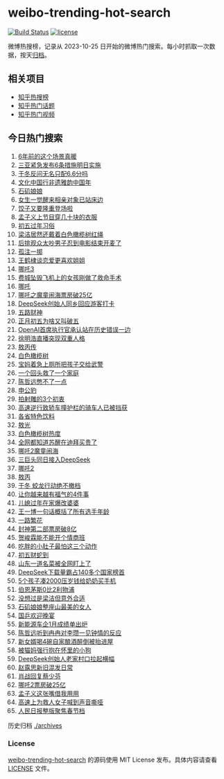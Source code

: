 # weibo-trending-hot-search

[![Build Status](https://github.com/justjavac/weibo-trending-hot-search/workflows/ci/badge.svg?branch=master)](https://github.com/justjavac/weibo-trending-hot-search/actions)
[![license](https://img.shields.io/github/license/justjavac/weibo-trending-hot-search)](https://github.com/justjavac/weibo-trending-hot-search/blob/master/LICENSE)

微博热搜榜，记录从 2023-10-25 日开始的微博热门搜索。每小时抓取一次数据，按天[归档](./archives)。

## 相关项目

- [知乎热搜榜](https://github.com/justjavac/zhihu-trending-top-search)
- [知乎热门话题](https://github.com/justjavac/zhihu-trending-hot-questions)
- [知乎热门视频](https://github.com/justjavac/zhihu-trending-hot-video)

## 今日热门搜索

<!-- BEGIN -->
<!-- 最后更新时间 Sun Feb 02 2025 03:15:46 GMT+0800 (China Standard Time) -->

1. [6年前的这个场景真暖](https://s.weibo.com//weibo?q=%236%E5%B9%B4%E5%89%8D%E7%9A%84%E8%BF%99%E4%B8%AA%E5%9C%BA%E6%99%AF%E7%9C%9F%E6%9A%96%23&Refer=new_time)
1. [三亚紧急发布6条措施明日实施](https://s.weibo.com//weibo?q=%23%E4%B8%89%E4%BA%9A%E7%B4%A7%E6%80%A5%E5%8F%91%E5%B8%836%E6%9D%A1%E6%8E%AA%E6%96%BD%E6%98%8E%E6%97%A5%E5%AE%9E%E6%96%BD%23&t=31&band_rank=2&Refer=top)
1. [于冬反问无名只配6.6分吗](https://s.weibo.com//weibo?q=%23%E4%BA%8E%E5%86%AC%E5%8F%8D%E9%97%AE%E6%97%A0%E5%90%8D%E5%8F%AA%E9%85%8D6.6%E5%88%86%E5%90%97%23&t=31&band_rank=24&Refer=top)
1. [文化中国行非遗雅韵中国年](https://s.weibo.com//weibo?q=%23%E6%96%87%E5%8C%96%E4%B8%AD%E5%9B%BD%E8%A1%8C%E9%9D%9E%E9%81%97%E9%9B%85%E9%9F%B5%E4%B8%AD%E5%9B%BD%E5%B9%B4%23&t=31&band_rank=3&Refer=top)
1. [石矶娘娘](https://s.weibo.com//weibo?q=%E7%9F%B3%E7%9F%B6%E5%A8%98%E5%A8%98&t=31&band_rank=11&Refer=top)
1. [女生一觉醒来相亲对象已站床边](https://s.weibo.com//weibo?q=%23%E5%A5%B3%E7%94%9F%E4%B8%80%E8%A7%89%E9%86%92%E6%9D%A5%E7%9B%B8%E4%BA%B2%E5%AF%B9%E8%B1%A1%E5%B7%B2%E7%AB%99%E5%BA%8A%E8%BE%B9%23&t=31&band_rank=1&Refer=top)
1. [饺子又要隆重登场啦](https://s.weibo.com//weibo?q=%23%E9%A5%BA%E5%AD%90%E5%8F%88%E8%A6%81%E9%9A%86%E9%87%8D%E7%99%BB%E5%9C%BA%E5%95%A6%23&t=31&band_rank=9&Refer=top)
1. [孟子义上节目穿几十块的衣服](https://s.weibo.com//weibo?q=%23%E5%AD%9F%E5%AD%90%E4%B9%89%E4%B8%8A%E8%8A%82%E7%9B%AE%E7%A9%BF%E5%87%A0%E5%8D%81%E5%9D%97%E7%9A%84%E8%A1%A3%E6%9C%8D%23&t=31&band_rank=14&Refer=top)
1. [初五过年习俗](https://s.weibo.com//weibo?q=%23%E5%88%9D%E4%BA%94%E8%BF%87%E5%B9%B4%E4%B9%A0%E4%BF%97%23&t=31&band_rank=18&Refer=top)
1. [梁洁居然还戴着白色橄榄树红绳](https://s.weibo.com//weibo?q=%E6%A2%81%E6%B4%81%E5%B1%85%E7%84%B6%E8%BF%98%E6%88%B4%E7%9D%80%E7%99%BD%E8%89%B2%E6%A9%84%E6%A6%84%E6%A0%91%E7%BA%A2%E7%BB%B3&t=31&band_rank=4&Refer=top)
1. [后排观众太吵男子忍到电影结束开麦了](https://s.weibo.com//weibo?q=%23%E5%90%8E%E6%8E%92%E8%A7%82%E4%BC%97%E5%A4%AA%E5%90%B5%E7%94%B7%E5%AD%90%E5%BF%8D%E5%88%B0%E7%94%B5%E5%BD%B1%E7%BB%93%E6%9D%9F%E5%BC%80%E9%BA%A6%E4%BA%86%23&t=31&band_rank=10&Refer=top)
1. [孤注一掷](https://s.weibo.com//weibo?q=%23%E5%AD%A4%E6%B3%A8%E4%B8%80%E6%8E%B7%23&t=31&band_rank=13&Refer=top)
1. [王鹤棣谈恋爱更喜欢姐姐](https://s.weibo.com//weibo?q=%23%E7%8E%8B%E9%B9%A4%E6%A3%A3%E8%B0%88%E6%81%8B%E7%88%B1%E6%9B%B4%E5%96%9C%E6%AC%A2%E5%A7%90%E5%A7%90%23&t=31&band_rank=7&Refer=top)
1. [哪吒3](https://s.weibo.com//weibo?q=%E5%93%AA%E5%90%923&t=31&band_rank=5&Refer=top)
1. [费城坠毁飞机上的女孩刚做了救命手术](https://s.weibo.com//weibo?q=%23%E8%B4%B9%E5%9F%8E%E5%9D%A0%E6%AF%81%E9%A3%9E%E6%9C%BA%E4%B8%8A%E7%9A%84%E5%A5%B3%E5%AD%A9%E5%88%9A%E5%81%9A%E4%BA%86%E6%95%91%E5%91%BD%E6%89%8B%E6%9C%AF%23&t=31&band_rank=15&Refer=top)
1. [哪吒](https://s.weibo.com//weibo?q=%E5%93%AA%E5%90%92&t=31&band_rank=21&Refer=top)
1. [哪吒之魔童闹海票房破25亿](https://s.weibo.com//weibo?q=%23%E5%93%AA%E5%90%92%E4%B9%8B%E9%AD%94%E7%AB%A5%E9%97%B9%E6%B5%B7%E7%A5%A8%E6%88%BF%E7%A0%B425%E4%BA%BF%23&t=31&band_rank=12&Refer=top)
1. [DeepSeek创始人同乡回应游客打卡](https://s.weibo.com//weibo?q=%23DeepSeek%E5%88%9B%E5%A7%8B%E4%BA%BA%E5%90%8C%E4%B9%A1%E5%9B%9E%E5%BA%94%E6%B8%B8%E5%AE%A2%E6%89%93%E5%8D%A1%23&t=31&band_rank=25&Refer=top)
1. [五路财神](https://s.weibo.com//weibo?q=%E4%BA%94%E8%B7%AF%E8%B4%A2%E7%A5%9E&t=31&band_rank=2&Refer=top)
1. [正月初五为啥又叫破五](https://s.weibo.com//weibo?q=%23%E6%AD%A3%E6%9C%88%E5%88%9D%E4%BA%94%E4%B8%BA%E5%95%A5%E5%8F%88%E5%8F%AB%E7%A0%B4%E4%BA%94%23&t=31&band_rank=16&Refer=top)
1. [OpenAI首席执行官承认站在历史错误一边](https://s.weibo.com//weibo?q=%23OpenAI%E9%A6%96%E5%B8%AD%E6%89%A7%E8%A1%8C%E5%AE%98%E6%89%BF%E8%AE%A4%E7%AB%99%E5%9C%A8%E5%8E%86%E5%8F%B2%E9%94%99%E8%AF%AF%E4%B8%80%E8%BE%B9%23&t=31&band_rank=26&Refer=top)
1. [徐明浩直播突现双重人格](https://s.weibo.com//weibo?q=%E5%BE%90%E6%98%8E%E6%B5%A9%E7%9B%B4%E6%92%AD%E7%AA%81%E7%8E%B0%E5%8F%8C%E9%87%8D%E4%BA%BA%E6%A0%BC&t=31&band_rank=22&Refer=top)
1. [敖丙传](https://s.weibo.com//weibo?q=%E6%95%96%E4%B8%99%E4%BC%A0&t=31&band_rank=23&Refer=top)
1. [白色橄榄树](https://s.weibo.com//weibo?q=%E7%99%BD%E8%89%B2%E6%A9%84%E6%A6%84%E6%A0%91&t=31&band_rank=27&Refer=top)
1. [宝妈着急上厕所把孩子交给武警](https://s.weibo.com//weibo?q=%23%E5%AE%9D%E5%A6%88%E7%9D%80%E6%80%A5%E4%B8%8A%E5%8E%95%E6%89%80%E6%8A%8A%E5%AD%A9%E5%AD%90%E4%BA%A4%E7%BB%99%E6%AD%A6%E8%AD%A6%23&t=31&band_rank=30&Refer=top)
1. [一个回头救了一个家庭](https://s.weibo.com//weibo?q=%23%E4%B8%80%E4%B8%AA%E5%9B%9E%E5%A4%B4%E6%95%91%E4%BA%86%E4%B8%80%E4%B8%AA%E5%AE%B6%E5%BA%AD%23&t=31&band_rank=17&Refer=top)
1. [陈哲远憋不了一点](https://s.weibo.com//weibo?q=%23%E9%99%88%E5%93%B2%E8%BF%9C%E6%86%8B%E4%B8%8D%E4%BA%86%E4%B8%80%E7%82%B9%23&t=31&band_rank=28&Refer=top)
1. [申公豹](https://s.weibo.com//weibo?q=%E7%94%B3%E5%85%AC%E8%B1%B9&t=31&band_rank=37&Refer=top)
1. [拍射雕的3个初衷](https://s.weibo.com//weibo?q=%23%E6%8B%8D%E5%B0%84%E9%9B%95%E7%9A%843%E4%B8%AA%E5%88%9D%E8%A1%B7%23&t=31&band_rank=31&Refer=top)
1. [高速逆行致轿车撞护栏的骑车人已被挡获](https://s.weibo.com//weibo?q=%23%E9%AB%98%E9%80%9F%E9%80%86%E8%A1%8C%E8%87%B4%E8%BD%BF%E8%BD%A6%E6%92%9E%E6%8A%A4%E6%A0%8F%E7%9A%84%E9%AA%91%E8%BD%A6%E4%BA%BA%E5%B7%B2%E8%A2%AB%E6%8C%A1%E8%8E%B7%23&t=31&band_rank=29&Refer=top)
1. [各省特色饮料](https://s.weibo.com//weibo?q=%23%E5%90%84%E7%9C%81%E7%89%B9%E8%89%B2%E9%A5%AE%E6%96%99%23&t=31&band_rank=34&Refer=top)
1. [敖光](https://s.weibo.com//weibo?q=%E6%95%96%E5%85%89&t=31&band_rank=28&Refer=top)
1. [白色橄榄树热度](https://s.weibo.com//weibo?q=%23%E7%99%BD%E8%89%B2%E6%A9%84%E6%A6%84%E6%A0%91%E7%83%AD%E5%BA%A6%23&t=31&band_rank=37&Refer=top)
1. [全网都知道苏醒在迪拜买贵了](https://s.weibo.com//weibo?q=%E5%85%A8%E7%BD%91%E9%83%BD%E7%9F%A5%E9%81%93%E8%8B%8F%E9%86%92%E5%9C%A8%E8%BF%AA%E6%8B%9C%E4%B9%B0%E8%B4%B5%E4%BA%86&t=31&band_rank=30&Refer=top)
1. [哪吒2魔童闹海](https://s.weibo.com//weibo?q=%23%E5%93%AA%E5%90%922%E9%AD%94%E7%AB%A5%E9%97%B9%E6%B5%B7%23&t=31&band_rank=43&Refer=top)
1. [三巨头同日接入DeepSeek](https://s.weibo.com//weibo?q=%23%E4%B8%89%E5%B7%A8%E5%A4%B4%E5%90%8C%E6%97%A5%E6%8E%A5%E5%85%A5DeepSeek%23&t=31&band_rank=40&Refer=top)
1. [哪吒2](https://s.weibo.com//weibo?q=%E5%93%AA%E5%90%922&t=31&band_rank=28&Refer=top)
1. [敖丙](https://s.weibo.com//weibo?q=%E6%95%96%E4%B8%99&t=31&band_rank=45&Refer=top)
1. [于冬 蛟龙行动绝不撤档](https://s.weibo.com//weibo?q=%E4%BA%8E%E5%86%AC%20%E8%9B%9F%E9%BE%99%E8%A1%8C%E5%8A%A8%E7%BB%9D%E4%B8%8D%E6%92%A4%E6%A1%A3&t=31&band_rank=33&Refer=top)
1. [让你越来越有福气的4件事](https://s.weibo.com//weibo?q=%23%E8%AE%A9%E4%BD%A0%E8%B6%8A%E6%9D%A5%E8%B6%8A%E6%9C%89%E7%A6%8F%E6%B0%94%E7%9A%844%E4%BB%B6%E4%BA%8B%23&t=31&band_rank=35&Refer=top)
1. [儿媳过年在家爆改婆婆](https://s.weibo.com//weibo?q=%23%E5%84%BF%E5%AA%B3%E8%BF%87%E5%B9%B4%E5%9C%A8%E5%AE%B6%E7%88%86%E6%94%B9%E5%A9%86%E5%A9%86%23&t=31&band_rank=19&Refer=top)
1. [王一博一句话概括了所有选手年龄](https://s.weibo.com//weibo?q=%23%E7%8E%8B%E4%B8%80%E5%8D%9A%E4%B8%80%E5%8F%A5%E8%AF%9D%E6%A6%82%E6%8B%AC%E4%BA%86%E6%89%80%E6%9C%89%E9%80%89%E6%89%8B%E5%B9%B4%E9%BE%84%23&t=31&band_rank=32&Refer=top)
1. [一路繁花](https://s.weibo.com//weibo?q=%E4%B8%80%E8%B7%AF%E7%B9%81%E8%8A%B1&t=31&band_rank=42&Refer=top)
1. [封神第二部票房破8亿](https://s.weibo.com//weibo?q=%23%E5%B0%81%E7%A5%9E%E7%AC%AC%E4%BA%8C%E9%83%A8%E7%A5%A8%E6%88%BF%E7%A0%B48%E4%BA%BF%23&t=31&band_rank=18&Refer=top)
1. [贺峻霖能不能开个情商班](https://s.weibo.com//weibo?q=%E8%B4%BA%E5%B3%BB%E9%9C%96%E8%83%BD%E4%B8%8D%E8%83%BD%E5%BC%80%E4%B8%AA%E6%83%85%E5%95%86%E7%8F%AD&t=31&band_rank=36&Refer=top)
1. [吃胖的小肚子最怕这三个动作](https://s.weibo.com//weibo?q=%23%E5%90%83%E8%83%96%E7%9A%84%E5%B0%8F%E8%82%9A%E5%AD%90%E6%9C%80%E6%80%95%E8%BF%99%E4%B8%89%E4%B8%AA%E5%8A%A8%E4%BD%9C%23&t=31&band_rank=46&Refer=top)
1. [初五财蛇到](https://s.weibo.com//weibo?q=%23%E5%88%9D%E4%BA%94%E8%B4%A2%E8%9B%87%E5%88%B0%23&t=31&band_rank=49&Refer=top)
1. [山东一道名菜被全网盯上了](https://s.weibo.com//weibo?q=%23%E5%B1%B1%E4%B8%9C%E4%B8%80%E9%81%93%E5%90%8D%E8%8F%9C%E8%A2%AB%E5%85%A8%E7%BD%91%E7%9B%AF%E4%B8%8A%E4%BA%86%23&t=31&band_rank=39&Refer=top)
1. [DeepSeek下载量霸占140多个国家榜首](https://s.weibo.com//weibo?q=%23DeepSeek%E4%B8%8B%E8%BD%BD%E9%87%8F%E9%9C%B8%E5%8D%A0140%E5%A4%9A%E4%B8%AA%E5%9B%BD%E5%AE%B6%E6%A6%9C%E9%A6%96%23&t=31&band_rank=50&Refer=top)
1. [5个孩子凑2000压岁钱给奶奶买手机](https://s.weibo.com//weibo?q=%235%E4%B8%AA%E5%AD%A9%E5%AD%90%E5%87%912000%E5%8E%8B%E5%B2%81%E9%92%B1%E7%BB%99%E5%A5%B6%E5%A5%B6%E4%B9%B0%E6%89%8B%E6%9C%BA%23&t=31&band_rank=47&Refer=top)
1. [伯恩茅斯0比2利物浦](https://s.weibo.com//weibo?q=%23%E4%BC%AF%E6%81%A9%E8%8C%85%E6%96%AF0%E6%AF%942%E5%88%A9%E7%89%A9%E6%B5%A6%23&t=31&band_rank=48&Refer=top)
1. [没想过是梁洁但意外合适](https://s.weibo.com//weibo?q=%E6%B2%A1%E6%83%B3%E8%BF%87%E6%98%AF%E6%A2%81%E6%B4%81%E4%BD%86%E6%84%8F%E5%A4%96%E5%90%88%E9%80%82&t=31&band_rank=29&Refer=top)
1. [石矶娘娘整座山最美的女人](https://s.weibo.com//weibo?q=%23%E7%9F%B3%E7%9F%B6%E5%A8%98%E5%A8%98%E6%95%B4%E5%BA%A7%E5%B1%B1%E6%9C%80%E7%BE%8E%E7%9A%84%E5%A5%B3%E4%BA%BA%23&t=31&band_rank=8&Refer=top)
1. [国乒欢迎晚宴](https://s.weibo.com//weibo?q=%E5%9B%BD%E4%B9%92%E6%AC%A2%E8%BF%8E%E6%99%9A%E5%AE%B4&t=31&band_rank=20&Refer=top)
1. [新能源车企1月成绩单出炉](https://s.weibo.com//weibo?q=%23%E6%96%B0%E8%83%BD%E6%BA%90%E8%BD%A6%E4%BC%811%E6%9C%88%E6%88%90%E7%BB%A9%E5%8D%95%E5%87%BA%E7%82%89%23&t=31&band_rank=38&Refer=top)
1. [陈哲远听到冉冉对李瓒一见钟情的反应](https://s.weibo.com//weibo?q=%23%E9%99%88%E5%93%B2%E8%BF%9C%E5%90%AC%E5%88%B0%E5%86%89%E5%86%89%E5%AF%B9%E6%9D%8E%E7%93%92%E4%B8%80%E8%A7%81%E9%92%9F%E6%83%85%E7%9A%84%E5%8F%8D%E5%BA%94%23&t=31&band_rank=41&Refer=top)
1. [新女婿喝4碗自家酿酒醉倒被抬进屋](https://s.weibo.com//weibo?q=%23%E6%96%B0%E5%A5%B3%E5%A9%BF%E5%96%9D4%E7%A2%97%E8%87%AA%E5%AE%B6%E9%85%BF%E9%85%92%E9%86%89%E5%80%92%E8%A2%AB%E6%8A%AC%E8%BF%9B%E5%B1%8B%23&t=31&band_rank=49&Refer=top)
1. [被猫妈强行抱在怀里的小狗](https://s.weibo.com//weibo?q=%E8%A2%AB%E7%8C%AB%E5%A6%88%E5%BC%BA%E8%A1%8C%E6%8A%B1%E5%9C%A8%E6%80%80%E9%87%8C%E7%9A%84%E5%B0%8F%E7%8B%97&t=31&band_rank=48&Refer=top)
1. [DeepSeek创始人老家村口拉起横幅](https://s.weibo.com//weibo?q=%23DeepSeek%E5%88%9B%E5%A7%8B%E4%BA%BA%E8%80%81%E5%AE%B6%E6%9D%91%E5%8F%A3%E6%8B%89%E8%B5%B7%E6%A8%AA%E5%B9%85%23&t=31&band_rank=6&Refer=top)
1. [赵露思新旧混发日常](https://s.weibo.com//weibo?q=%23%E8%B5%B5%E9%9C%B2%E6%80%9D%E6%96%B0%E6%97%A7%E6%B7%B7%E5%8F%91%E6%97%A5%E5%B8%B8%23&t=31&band_rank=41&Refer=top)
1. [肖战回复蔡少芬](https://s.weibo.com//weibo?q=%23%E8%82%96%E6%88%98%E5%9B%9E%E5%A4%8D%E8%94%A1%E5%B0%91%E8%8A%AC%23&t=31&band_rank=42&Refer=top)
1. [哪吒2票房破25亿](https://s.weibo.com//weibo?q=%23%E5%93%AA%E5%90%922%E7%A5%A8%E6%88%BF%E7%A0%B425%E4%BA%BF%23&t=31&band_rank=43&Refer=top)
1. [孟子义这张嘴借我用用](https://s.weibo.com//weibo?q=%E5%AD%9F%E5%AD%90%E4%B9%89%E8%BF%99%E5%BC%A0%E5%98%B4%E5%80%9F%E6%88%91%E7%94%A8%E7%94%A8&t=31&band_rank=44&Refer=top)
1. [高速上为救人女子喊到声音嘶哑](https://s.weibo.com//weibo?q=%23%E9%AB%98%E9%80%9F%E4%B8%8A%E4%B8%BA%E6%95%91%E4%BA%BA%E5%A5%B3%E5%AD%90%E5%96%8A%E5%88%B0%E5%A3%B0%E9%9F%B3%E5%98%B6%E5%93%91%23&t=31&band_rank=48&Refer=top)
1. [人民日报整版聚焦春节档](https://s.weibo.com//weibo?q=%E4%BA%BA%E6%B0%91%E6%97%A5%E6%8A%A5%E6%95%B4%E7%89%88%E8%81%9A%E7%84%A6%E6%98%A5%E8%8A%82%E6%A1%A3&t=31&band_rank=50&Refer=top)

<!-- END -->

历史归档 [./archives](./archives)

### License

[weibo-trending-hot-search](https://github.com/justjavac/weibo-trending-hot-search) 的源码使用 MIT License
发布。具体内容请查看 [LICENSE](./LICENSE) 文件。
